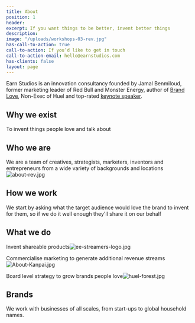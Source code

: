 ```yaml
---
title: About
position: 1
header: 
excerpt: If you want things to be better, invent better things
description: 
image: "/uploads/workshops-03-rev.jpg"
has-call-to-action: true
call-to-action: If you’d like to get in touch
call-to-action-email: hello@earnstudios.com
has-clients: false
layout: page
---
```


Earn Studios is an innovation consultancy founded by Jamal Benmiloud, former marketing leader of Red Bull and Monster Energy, author of [Brand Love](http://www.earnstudios.com/book), Non-Exec of Huel and top-rated [keynote speaker](https://www.jamalbenmiloud.com).

## Why we exist

To invent things people love and talk about

## Who we are

We are a team of creatives, strategists, marketers, inventors and entrepreneurs from a wide variety of backgrounds and locations![about-rev.jpg](/uploads/about-rev.jpg)

## How we work

We start by asking what the target audience would love the brand to invent for them, so if we do it well enough they'll share it on our behalf

## What we do

Invent shareable products![ee-streamers-logo.jpg](/uploads/ee-streamers-logo.jpg)

Commercialise marketing to generate additional revenue streams![About-Kanpai.jpg](/uploads/About-Kanpai.jpg)

Board level strategy to grow brands people love![huel-forest.jpg](/uploads/huel-forest.jpg)

## **Brands**

We work with businesses of all scales, from start-ups to global household names.